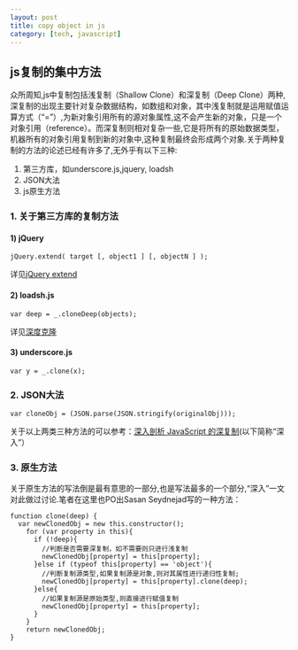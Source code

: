 ```yaml
---
layout: post
title: copy object in js
category: [tech, javascript]
---
```


## js复制的集中方法

众所周知,js中复制包括浅复制（Shallow Clone）和深复制（Deep Clone）两种,深复制的出现主要针对复杂数据结构，如数组和对象，其中浅复制就是运用赋值运算方式（“=”）,为新对象引用所有的源对象属性,这不会产生新的对象，只是一个对象引用（reference）。而深复制则相对复杂一些,它是将所有的原始数据类型，机器所有的对象引用复制到新的对象中,这种复制最终会形成两个对象.关于两种复制的方法的论述已经有许多了,无外乎有以下三种:

1. 第三方库，如underscore.js,jquery, loadsh
2. JSON大法
3. js原生方法

### 1. 关于第三方库的复制方法

#### 1) jQuery
```
jQuery.extend( target [, object1 ] [, objectN ] );
```
详见[jQuery extend](http://api.jquery.com/jQuery.extend/)

 #### 2) loadsh.js
 
```
var deep = _.cloneDeep(objects); 
```

详见[深度克隆](https://lodash.com/docs#cloneDeep)

 #### 3) underscore.js
 
 ```
 var y = _.clone(x);
 ```
 
### 2. JSON大法

```
var cloneObj = (JSON.parse(JSON.stringify(originalObj)));
```

关于以上两类三种方法的可以参考：[深入剖析 JavaScript 的深复制](http://jerryzou.com/posts/dive-into-deep-clone-in-javascript/)(以下简称“深入”）

### 3. 原生方法
关于原生方法的写法倒是最有意思的一部分,也是写法最多的一个部分,“深入”一文对此做过讨论.笔者在这里也PO出Sasan Seydnejad写的一种方法：

```
function clone(deep) {
  var newClonedObj = new this.constructor();
    for (var property in this){
      if (!deep){
        //判断是否需要深复制，如不需要则只进行浅复制
        newClonedObj[property] = this[property];
      }else if (typeof this[property] == 'object'){
        //判断复制源类型,如果复制源是对象,则对其属性进行递归性复制;
        newClonedObj[property] = this[property].clone(deep);
      }else{
        //如果复制源是原始类型,则直接进行赋值复制
        newClonedObj[property] = this[property];
      }
    }
    return newClonedObj;
}
```
